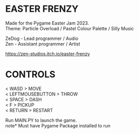 # EASTER FRENZY
Made for the Pygame Easter Jam 2023.  
Theme: Particle Overload / Pastel Colour Palette / Silly Music

ZeDog - Lead programmer / Audio  
Zen - Assistant programmer / Artist

https://zen-studios.itch.io/easter-frenzy

# CONTROLS
< WASD > MOVE  
< LEFTMOUSEBUTTON > THROW  
< SPACE > DASH  
< F > PICKUP  
< RETURN > RESTART   
    
Run MAIN.PY to launch the game.  
note* Must have Pygame Package installed to run
